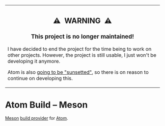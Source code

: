 <table align="center"><tr><td>
  <h2 align="center">⚠️&ensp;WARNING&ensp;⚠️</h2>
  <h3 align="center">This project is no longer maintained!</h3>
  <p>I have decided to end the project for the time being to work on other projects. However, the project is still usable, I just won't be developing it anymore.</p>
  <p>Atom is also <a href="https://github.blog/2022-06-08-sunsetting-atom/">going to be "sunsetted"</a>, so there is on reason to continue on developing this.</p>
</td></tr></table>



# Atom Build – Meson

[Meson](https://mesonbuild.com/) [build provider](https://atombuild.github.io/) for [Atom](https://atom.io/).
